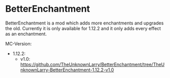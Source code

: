 # BetterEnchantment
BetterEnchantment is a mod which adds more enchantments and upgrades the old.
Currently it is only available for 1.12.2 and it only adds every effect as an enchantment.

MC-Version:
* 1.12.2:
  * v1.0: https://github.com/TheUnknownLarry/BetterEnchantment/tree/TheUnknownLarry-BetterEnchantment-1.12.2-v1.0
